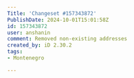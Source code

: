 ```yaml
---
Title: 'Changeset #157343872'
PublishDate: 2024-10-01T15:01:58Z
id: 157343872
user: anshanin
comment: Removed non-existing addresses
created_by: iD 2.30.2
tags:
- Montenegro

---
```

